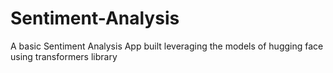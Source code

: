 # Sentiment-Analysis
 A basic Sentiment Analysis App built leveraging the models of hugging face using transformers library


